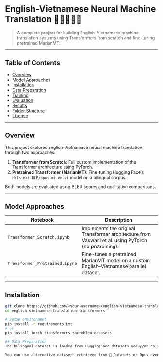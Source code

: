 # English-Vietnamese Neural Machine Translation 🧠🇬🇧🇻🇳

> A complete project for building English–Vietnamese machine translation systems using Transformers from scratch and fine-tuning pretrained MarianMT.

---

## Table of Contents
- [Overview](#overview)
- [Model Approaches](#model-approaches)
- [Installation](#installation)
- [Data Preparation](#data-preparation)
- [Training](#training)
- [Evaluation](#evaluation)
- [Results](#results)
- [Folder Structure](#folder-structure)
- [License](#license)

---

## Overview

This project explores English-Vietnamese neural machine translation through two approaches:

1. **Transformer from Scratch**: Full custom implementation of the Transformer architecture using PyTorch.
2. **Pretrained Transformer (MarianMT)**: Fine-tuning Hugging Face’s `Helsinki-NLP/opus-mt-en-vi` model on a bilingual corpus.

Both models are evaluated using BLEU scores and qualitative comparisons.

---

## Model Approaches

| Notebook | Description |
|----------|-------------|
| `Transformer_Scratch.ipynb` | Implements the original Transformer architecture from Vaswani et al. using PyTorch (no pretraining). |
| `Transformer_Pretrained.ipynb` | Fine-tunes a pretrained MarianMT model on a custom English–Vietnamese parallel dataset. |

---

## Installation

```bash
git clone https://github.com/<your-username>/english-vietnamese-translation-transformers.git
cd english-vietnamese-translation-transformers

# Setup environment
pip install -r requirements.txt
# or
pip install torch transformers sacrebleu datasets

## Data Preparation
The bilingual dataset is loaded from HuggingFace datasets ncduy/mt-en-vi 

You can use alternative datasets retrieved from 🤗 Datasets or Opus even your own dataset